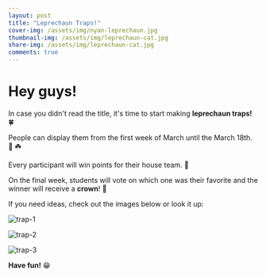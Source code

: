 ```yaml
---
layout: post
title: "Leprechaun Traps!"
cover-img: /assets/img/nyan-leprechaun.jpg
thumbnail-img: /assets/img/leprechaun-cat.jpg
share-img: /assets/img/leprechaun-cat.jpg
comments: true
---
```


# Hey guys! 

In case you didn't read the title, it's time to start making **leprechaun traps!** :four_leaf_clover:

People can display them from the first week of March until the March 18th. :calendar: :shamrock:

Every participant will win points for their house team. :medal_sports:

On the final week, students will vote on which one was their favorite and the winner will receive a **crown**! :crown:

If you need ideas, check out the images below or look it up:

![trap-1](https://i.pinimg.com/originals/62/7f/02/627f021e853c27f246f92570a6d94b3a.jpg)

![trap-2](https://www.marcieinmommyland.com/wp-content/uploads/2021/02/shadow-box-leprechaun-trap-4.jpg)

![trap-3](https://www.uniqueideas.site/wp-content/uploads/leprechaun-trap-st-pattys-day-3-pinterest-saints-craft-and.jpg)

**Have fun!** :grin:
